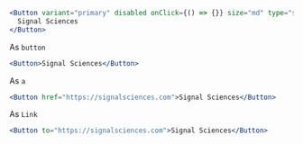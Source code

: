 ```jsx
<Button variant="primary" disabled onClick={() => {}} size="md" type="submit">
  Signal Sciences
</Button>
```

As `button`

```jsx
<Button>Signal Sciences</Button>
```

As `a`

```jsx
<Button href="https://signalsciences.com">Signal Sciences</Button>
```

As `Link`

```jsx
<Button to="https://signalsciences.com">Signal Sciences</Button>
```
